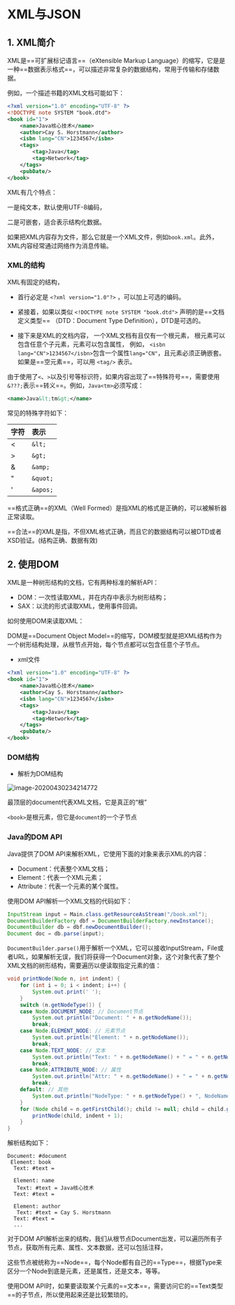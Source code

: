 # XML与JSON

## 1. XML简介

XML是==可扩展标记语言==（eXtensible Markup Language）的缩写，它是是一种==数据表示格式==，可以描述非常复杂的数据结构，常用于传输和存储数据。

例如，一个描述书籍的XML文档可能如下：

```xml
<?xml version="1.0" encoding="UTF-8" ?>
<!DOCTYPE note SYSTEM "book.dtd">
<book id="1">
    <name>Java核心技术</name>
    <author>Cay S. Horstmann</author>
    <isbn lang="CN">1234567</isbn>
    <tags>
        <tag>Java</tag>
        <tag>Network</tag>
    </tags>
    <pubDate/>
</book>
```

XML有几个特点：

一是纯文本，默认使用UTF-8编码，

二是可嵌套，适合表示结构化数据。

如果把XML内容存为文件，那么它就是一个XML文件，例如`book.xml`。此外，XML内容经常通过网络作为消息传输。

### XML的结构

XML有固定的结构，

- 首行必定是 `<?xml version="1.0"?>` ，可以加上可选的编码。

- 紧接着，如果以类似 `<!DOCTYPE note SYSTEM "book.dtd">` 声明的是==文档定义类型==
  （DTD：Document Type Definition），DTD是可选的。

- 接下来是XML的文档内容，
  一个XML文档有且仅有一个根元素，
  根元素可以包含任意个子元素，元素可以包含属性，
  例如， `<isbn lang="CN">1234567</isbn>`包含一个属性`lang="CN"`，且元素必须正确嵌套。
  如果是==空元素==，可以用 `<tag/>` 表示。

由于使用了`<`、`>`以及引号等标识符，如果内容出现了==特殊符号==，需要使用`&???;`表示==转义==。例如，`Java<tm>`必须写成：

```xml
<name>Java&lt;tm&gt;</name>
```

常见的特殊字符如下：

| 字符 | 表示    |
| :--- | :------ |
| <    | `&lt;`  |
| >    | `&gt;`  |
| &    | `&amp;` |
| "    | `&quot;`  |
| '    | `&apos;`  |

==格式正确==的XML（Well Formed）是指XML的格式是正确的，可以被解析器正常读取。

==合法==的XML是指，不但XML格式正确，而且它的数据结构可以被DTD或者XSD验证。(结构正确、数据有效)

## 2. 使用DOM

XML是一种树形结构的文档，它有两种标准的解析API：

- DOM：一次性读取XML，并在内存中表示为树形结构；
- SAX：以流的形式读取XML，使用事件回调。

如何使用DOM来读取XML：

DOM是==Document Object Model==的缩写，DOM模型就是把XML结构作为一个树形结构处理，从根节点开始，每个节点都可以包含任意个子节点。

- xml文件

```xml
<?xml version="1.0" encoding="UTF-8" ?>
<book id="1">
    <name>Java核心技术</name>
    <author>Cay S. Horstmann</author>
    <isbn lang="CN">1234567</isbn>
    <tags>
        <tag>Java</tag>
        <tag>Network</tag>
    </tags>
    <pubDate/>
</book>
```

### DOM结构

- 解析为DOM结构

![image-20200430234214772](https://picgo-tangg-chengdu.oss-cn-chengdu.aliyuncs.com/picgo-chengdu/image-20200430234214772.png)

最顶层的document代表XML文档，它是真正的“根”

`<book>`是根元素，但它是`document`的一个子节点

### Java的DOM API

Java提供了DOM API来解析XML，它使用下面的对象来表示XML的内容：

- Document：代表整个XML文档；
- Element：代表一个XML元素；
- Attribute：代表一个元素的某个属性。

使用DOM API解析一个XML文档的代码如下：

```java
InputStream input = Main.class.getResourceAsStream("/book.xml");
DocumentBuilderFactory dbf = DocumentBuilderFactory.newInstance();
DocumentBuilder db = dbf.newDocumentBuilder();
Document doc = db.parse(input);
```

`DocumentBuilder.parse()`用于解析一个XML，它可以接收InputStream，File或者URL，如果解析无误，我们将获得一个Document对象，这个对象代表了整个XML文档的树形结构，需要遍历以便读取指定元素的值：

```java
void printNode(Node n, int indent) {
    for (int i = 0; i < indent; i++) {
        System.out.print(' ');
    }
    switch (n.getNodeType()) {
    case Node.DOCUMENT_NODE: // Document节点
        System.out.println("Document: " + n.getNodeName());
        break;
    case Node.ELEMENT_NODE: // 元素节点
        System.out.println("Element: " + n.getNodeName());
        break;
    case Node.TEXT_NODE: // 文本
        System.out.println("Text: " + n.getNodeName() + " = " + n.getNodeValue());
        break;
    case Node.ATTRIBUTE_NODE: // 属性
        System.out.println("Attr: " + n.getNodeName() + " = " + n.getNodeValue());
        break;
    default: // 其他
        System.out.println("NodeType: " + n.getNodeType() + ", NodeName: " + n.getNodeName());
    }
    for (Node child = n.getFirstChild(); child != null; child = child.getNextSibling()) {
        printNode(child, indent + 1);
    }
}
```

解析结构如下：

```shell
Document: #document
 Element: book
  Text: #text = 
    
  Element: name
   Text: #text = Java核心技术
  Text: #text = 
    
  Element: author
   Text: #text = Cay S. Horstmann
  Text: #text = 
  ...
```

对于DOM API解析出来的结构，我们从根节点Document出发，可以遍历所有子节点，获取所有元素、属性、文本数据，还可以包括注释，

这些节点被统称为==Node==，每个Node都有自己的==Type==，根据Type来区分一个Node到底是元素，还是属性，还是文本，等等。

使用DOM API时，如果要读取某个元素的==文本==，需要访问它的==Text类型==的子节点，所以使用起来还是比较繁琐的。